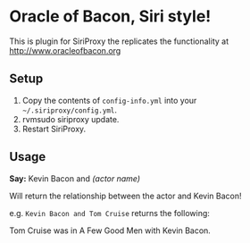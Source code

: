 Oracle of Bacon, Siri style!
============================

This is plugin for SiriProxy the replicates the functionality at http://www.oracleofbacon.org

Setup
-----

1. Copy the contents of `config-info.yml` into your `~/.siriproxy/config.yml`.
2. rvmsudo siriproxy update.
3. Restart SiriProxy.

Usage
-----

**Say:** Kevin Bacon and *(actor name)*

Will return the relationship between the actor and Kevin Bacon!

e.g. `Kevin Bacon and Tom Cruise` returns the following:

Tom Cruise was in A Few Good Men with Kevin Bacon.
